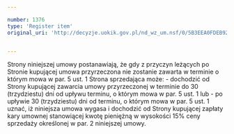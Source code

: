 ```yaml
---

number: 1376
type: 'Register item'
original_uri: 'http://decyzje.uokik.gov.pl/nd_wz_um.nsf/0/5B3EEA0FDEB920E6C125744700438414?OpenDocument'


---
```


Strony niniejszej umowy postanawiają, że gdy z przyczyn leżących po Stronie kupującej umowa przyrzeczona nie zostanie zawarta w terminie o którym mowa w par. 5 ust. 1 Strona sprzedająca może: - dochodzić od Strony kupującej zawarcia umowy przyrzeczonej w terminie do 30 (trzydziestu) dni od upływu terminu, o którym mowa w par. 5 ust. 1 lub - po upływie 30 (trzydziestu) dni od terminu, o którym mowa w par. 5 ust. 1 uznać, iż niniejsza umowa wygasa i dochodzić od Strony kupującej zapłaty kary umownej stanowiącej kwotę pieniężną w wysokości 15% ceny sprzedaży określonej w par. 2 niniejszej umowy.
